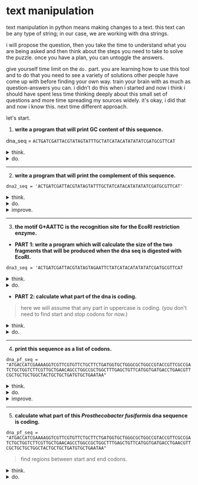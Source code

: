 # text manipulation

text manipulation in python means making changes to a text. this text can be any type of string; in our case, we are working with dna strings.

i will propose the question, then you take the time to understand what you are being asked and then think about the steps you need to take to solve the puzzle. once you have a plan, you can untoggle the answers. 

give yourself time limit on the `do.` part. you are learning how to use this tool and to do that you need to see a variety of solutions other people have come up with before finding your own way. train your brain with as much as question-answers you can. i didn't do this when i started and now i think i should have spent less time thinking deeply about this small set of questions and more time spreading my sources widely. it's okay, i did that and now i know this. next time different approach.

let's start.

1. **write a program that will print GC content of this sequence.**

dna_seq = `ACTGATCGATTACGTATAGTATTTGCTATCATACATATATATCGATGCGTTCAT`

<details>
  <summary>think.</summary>
  <ul>
    <li>count how many times G appears.</li>
    <li>count how many times C appears.</li>
    <li>sum them up.</li>
    <li>divide to the whole length.</li>
  </ul>
</details>

<details>
  <summary>do.</summary>

  <pre><code class="language-python">
dna_seq = 'ACTGATCGATTACGTATAGTATTTGCTATCATACATATATATCGATGCGTTCAT'
G_content = dna_seq.count('G')
C_content = dna_seq.count('C')
    
content_GC = G_content + C_content

ratio = content_GC / len(dna_seq)
print(ratio * 100)
  </code></pre>

</details>

----
2. **write a program that will print the complement of this sequence.**

`dna2_seq = 'ACTGATCGATTACGTATAGTATTTGCTATCATACATATATATCGATGCGTTCAT'`

<details>
  <summary>think.</summary>
  <ul>
    <li>go through the string and change a to t and save the new string in a variabe. > this won't work becasue will be rewritten every time.</li>
    <li>it should do it in one go. start from the beginning, change a to t and t to a, g to c and c to g.</li>
    <li>or you can avoid re-write by storing altered character in a new string and adding up to it.</li>
  </ul>
</details> 

<details>
  
  <summary>do.</summary>
  <pre><code>
    replace_A = dna2_seq.replace('A', 't')
    replace_T = replace_A.replace('T', 'a')
    replace_G = replace_T.replace('G', 'c')
    replace_C = replace_G.replace('C', 'g')
    print(replace_C.upper())
  </code></pre>
  
</details>

<details>
  
  <summary>improve.</summary>
  <pre><code>
    dna2_seq = 'ACTGATCGATTACGTATAGTATTTGCTATCATACATATATATCGATGCGTTCAT'
    equivalence_dict = {
        'A':'T',
        'T':'A',
        'C':'G',
        'G':'C',
    }
    complementary_dna = []
    for base in dna2_seq:
        replace = equivalence_dict[base]
        # now prevent re-write by writing every replaced character to a new string.
        complementary_dna.append(replace)
    string = ''
    print(string.join(complementary_dna))
  </code></pre>
  
</details>

----
3. **the motif G*AATTC is the recognition site for the EcoRI restriction enzyme.**

- **PART 1: write a program which will calculate the size of the two fragments that will be produced when the dna seq is digested with EcoRI.**
  
`dna3_seq = 'ACTGATCGATTACGTATAGTAGAATTCTATCATACATATATATCGATGCGTTCAT`

<details>
  <summary>think.</summary>
  <ul>
    <li>find motif position(index).</li>
    <li>simulate the cut.</li>
    <li>calculate len of right and left</li>
  </ul>
  
</details>

<details>
  
  <summary>do.</summary>
  <pre><code>
    dna3_seq = 'ACTGATCGATTACGTATAGTAGAATTCTATCATACATATATATCGATGCGTTCAT'
    cut_index = dna3_seq.find('GAATTC')
    # find will find the exact substring & will return the index of the first occurance.
    # this is also the cut index.
    print(cut_index)
    fragment_1 = dna3_seq[:22]
    fragment_2 = dna3_seq[22:]
    print(fragment_1)
    print(len(fragment_1))
    print(fragment_2)
    print(len(fragment_2))
  </code></pre>
  
</details>

- **PART 2: calculate what part of the dna is coding.**
> here we will assume that any part in uppercase is coding. (you don't need to find start and stop codons for now.)

<details>
  <summary>think.</summary>
  <ul>
    <li>we have two fragments after the cut. all uppercase.</li>
  </ul>
</details>

<details>
  
  <summary>do.</summary>
  <pre><code>
    dna3_seq = 'ACTGATCGATTACGTATAGTAGAATTCTATCATACATATATATCGATGCGTTCAT'
    cut = dna3_seq.find('GAATTC')
    frag_1 = dna3_seq[:cut+1]
    frag_2 = dna3_seq[cut+1:]
    print(len(frag_1))
    print(len(frag_2))
  </code></pre>
  
</details>

----
4. **print this sequence as a list of codons.**

`dna_pf_seq = "ATGACCATCGAAAAGGTCGTTCGTGTTCTGCTTCTGATGGTGCTGGGCGCTGGCCGTACCGTTCGCCGATCTGCTGGTCTTCGTTGCTGAACAGCCTGGCCGCTGGCTTTGAGCTGTTCATGGTGATGACCTGAACGTTCGCTGCTGCTGGCTACTGCTGCTGATGTGCTGAATAA"`

<details>
  
  <summary>think.</summary>
  <ul>
    <li>go through the sequence and read it by three characters.</li>
  </ul>
  
</details>

<details>
  
  <summary>do.</summary>
  <pre><code>
    for index in range(0,len(dna_pf_seq),3):
    codon = dna_pf_seq[index:index+3]
    print(codon)
  </code></pre>
  
</details>

<details>
  
  <summary>improve.</summary>
  <pre><code>
    for index in range(0,len(dna_pf_seq),3):
    codon = dna_pf_seq[index:index+3]
    if len(codon) == 3:
        print(codon)
  </code></pre>
  
</details>

----
5. **calculate what part of this _Prosthecobacter fusiformis_ dna sequence is coding.**

`dna_pf_seq = "ATGACCATCGAAAAGGTCGTTCGTGTTCTGCTTCTGATGGTGCTGGGCGCTGGCCGTACCGTTCGCCGATCTGCTGGTCTTCGTTGCTGAACAGCCTGGCCGCTGGCTTTGAGCTGTTCATGGTGATGACCTGAACGTTCGCTGCTGCTGGCTACTGCTGCTGATGTGCTGAATAA"`

> find regions between start and end codons.

<details>
  <summary>think.</summary>
  <ul>
    <li>go through the dna, read in three base format, find start codon and then stop codon, print it,</li>
    <li>before that, what is codon? DEFINE `codon` for the program.</li>
    <li>move to the next start codon and end codon, print the index and fragment it.</li>
  </ul>
</details>

<details>
  <summary>do.</summary>

  <pre><code>
    dna_pf_seq = "ATGACCATCGAAAAGGTCGTTCGTGTTCTGCTTCTGATGGTGCTGGGCGCTGGCCGTACCGTTCGCCGATCTGCTGGTCTTCGTTGCTGAACAGCCTGGCCGCTGGCTTTGAGCTGTTCATGGTGATGACCTGAACGTTCGCTGCTGCTGGCTACTGCTGCTGATGTGCTGAATAA"
    start = 'ATG'
    end = ['TAG','TGA','TAA']
    for index in range(0,len(dna_pf_seq),3):
        codon = dna_pf_seq[index:index+3]
        if codon == start:
            print(f'there is a start codon in {index} position')
    for index in range(0,len(dna_pf_seq),3):
        codon = dna_pf_seq[index:index+3]
        for item in end:
            if codon == item:
                print(f'there is a stop codon in {index}')
    print(dna_pf_seq[0:90])
    # there is no tRNA for stop codons so we should actually print zero to 86 (which we need to +1 for the end of slicing).
    print(dna_pf_seq[0:87])
  </code></pre>

</details>

































